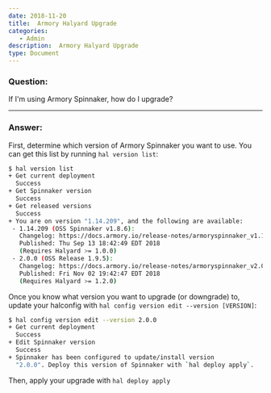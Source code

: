 ```yaml
---
date: 2018-11-20
title:  Armory Halyard Upgrade
categories:
   - Admin
description:  Armory Halyard Upgrade
type: Document
---
```


### Question:

If I'm using Armory Spinnaker, how do I upgrade?

***

### Answer:

First, determine which version of Armory Spinnaker you want to use.  You can get this list by running `hal version list`:

```bash
$ hal version list
+ Get current deployment
  Success
+ Get Spinnaker version
  Success
+ Get released versions
  Success
+ You are on version "1.14.209", and the following are available:
 - 1.14.209 (OSS Spinnaker v1.8.6):
   Changelog: https://docs.armory.io/release-notes/armoryspinnaker_v1.14.209/
   Published: Thu Sep 13 18:42:49 EDT 2018
   (Requires Halyard >= 1.0.0)
 - 2.0.0 (OSS Release 1.9.5):
   Changelog: https://docs.armory.io/release-notes/armoryspinnaker_v2.0.0/
   Published: Fri Nov 02 19:42:47 EDT 2018
   (Requires Halyard >= 1.2.0)

```

Once you know what version you want to upgrade (or downgrade) to, update your halconfig with `hal config version edit --version [VERSION]`:

```bash
$ hal config version edit --version 2.0.0
+ Get current deployment
  Success
+ Edit Spinnaker version
  Success
+ Spinnaker has been configured to update/install version
  "2.0.0". Deploy this version of Spinnaker with `hal deploy apply`.
```

Then, apply your upgrade with `hal deploy apply`